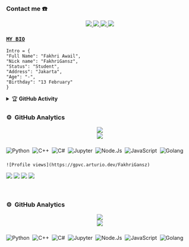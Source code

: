 ### Contact me ☎️
<p align="center">
  <a href="https://instagram.com/Fakhri_awail936"><img src="https://img.shields.io/badge/Instagram-E4405F?style=for-the-badge&logo=instagram&logoColor=white"/> 
  <a href="https://wa.me/6281319868981"><img src="https://img.shields.io/badge/WhatsApp-25D366?style=for-the-badge&logo=whatsapp&logoColor=white" />
  <a href="https://www.facebook.com/Xzer01"><img src="https://img.shields.io/badge/Facebook-%234267B2.svg?&style=for-the-badge&logo=facebook&logoColor=white" />
  <a name=zeeoneofc&label=VIEWS&style=flat-square&color=orange" />
  <a href="https://github.com/FakhriGansz"><img src="https://img.shields.io/badge/-GitHub-black?style=for-the-badge&logo=github" /> 
</p>

### [`MY BIO`](https://fakhrigansz.ddns.net/)
```
Intro = {
"Full Name": "Fakhri Awail",
"Nick name": "FakhriGansz",
"Status": "Student",
"Address": "Jakarta",
"Age": "-",
"Birthday": "13 February"
}
```
<details>
    <summary>&#127942 <b>GitHub Activity</b></summary><br/>

![Metrics](https://metrics.lecoq.io/FakhriGansz?template=classic&repositories.forks=true&languages=1&languages.colors=github&languages.threshold=0%25&config.timezone=Asia%2FJakarta)

</details> 
<img src="https://camo.githubusercontent.com/82291b0fe831bfc6781e07fc5090cbd0a8b912bb8b8d4fec0696c881834f81ac/68747470733a2f2f70726f626f742e6d656469612f394575424971676170492e676966" width="800" height="3">




### ⚙️ &nbsp;GitHub Analytics
<div align="center"><img src="https://github-readme-stats.vercel.app/api?username=majhcc&hide=contribs,issues,stars&theme=tokyonight" /></div>
<div align="center"><img src="https://github-readme-stats.vercel.app/api/top-langs/?username=majhcc&hide_title=true&hide_border=true&theme=tokyonight" /></div>



###

![Python](https://img.shields.io/badge/-Python-05122A?style=flat&logo=python)&nbsp;
![C++](https://img.shields.io/badge/-C++-05122A?style=flat&logo=cplusplus)&nbsp;
![C#](https://img.shields.io/badge/-C%20Sharp-05122A?style=flat&logo=csharp)&nbsp;
![Jupyter](https://img.shields.io/badge/-Jupyter-05122A?style=flat&logo=jupyter&logoColor=ffffff)&nbsp;
![Node.Js](https://img.shields.io/badge/-Node.Js-05122A?style=flat&logo=nodedotjs)&nbsp;
![JavaScript](https://img.shields.io/badge/-JavaScript-05122A?style=flat&logo=javascript)&nbsp;
![Golang](https://img.shields.io/badge/-Go%20language-05122A?style=flat&logo=go)&nbsp;

###

    ![Profile views](https://gpvc.arturio.dev/FakhriGansz)
<a href="https://www.MAJHCC.com"><img src="https://img.shields.io/badge/-majhcc.com-3423A6?style=flat&logo=Google-Chrome&logoColor=white"/></a>
<a href="mailto:info@majhcc.com"><img src="https://img.shields.io/badge/-info@majhcc.com-D14836?style=flat&logo=Gmail&logoColor=white"/></a>
<a href="https://twitter.com/majhcc"><img src="https://img.shields.io/badge/-@majhcc-1A8CD8?style=flat&logo=twitter&logoColor=white"/></a>
<a href="https://instagram.com/xielgansz"><img src="https://img.shields.io/badge/-@majhcc-E4405F?style=flat&logo=Instagram&logoColor=white"/></a>


<img src="https://camo.githubusercontent.com/82291b0fe831bfc6781e07fc5090cbd0a8b912bb8b8d4fec0696c881834f81ac/68747470733a2f2f70726f626f742e6d656469612f394575424971676170492e676966" 
width="800" height="3">


<img src="https://camo.githubusercontent.com/82291b0fe831bfc6781e07fc5090cbd0a8b912bb8b8d4fec0696c881834f81ac/68747470733a2f2f70726f626f742e6d656469612f394575424971676170492e676966" width="800" height="3">




### ⚙️ &nbsp;GitHub Analytics
<div align="center"><img src="https://github-readme-stats.vercel.app/api?username=FakhriGansz&hide=contribs,issues,stars&theme=tokyonight" /></div>
<div align="center"><img src="https://github-readme-stats.vercel.app/api/top-langs/?username=FakhriGansz&hide_title=true&hide_border=true&theme=tokyonight" /></div>



###

![Python](https://img.shields.io/badge/-Python-05122A?style=flat&logo=python)&nbsp;
![C++](https://img.shields.io/badge/-C++-05122A?style=flat&logo=cplusplus)&nbsp;
![C#](https://img.shields.io/badge/-C%20Sharp-05122A?style=flat&logo=csharp)&nbsp;
![Jupyter](https://img.shields.io/badge/-Jupyter-05122A?style=flat&logo=jupyter&logoColor=ffffff)&nbsp;
![Node.Js](https://img.shields.io/badge/-Node.Js-05122A?style=flat&logo=nodedotjs)&nbsp;
![JavaScript](https://img.shields.io/badge/-JavaScript-05122A?style=flat&logo=javascript)&nbsp;
![Golang](https://img.shields.io/badge/-Go%20language-05122A?style=flat&logo=go)&nbsp;


<img src="https://camo.githubusercontent.com/82291b0fe831bfc6781e07fc5090cbd0a8b912bb8b8d4fec0696c881834f81ac/68747470733a2f2f70726f626f742e6d656469612f394575424971676170492e676966" 
width="800" height="3">


